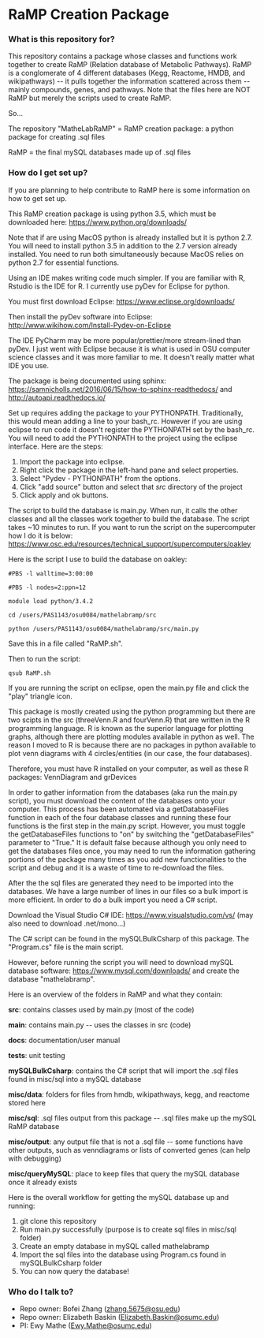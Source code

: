 # RaMP Creation Package #


### What is this repository for? ###

This repository contains a package whose classes and functions work together to create RaMP (Relation database of Metabolic Pathways). RaMP is a conglomerate of 4 different databases (Kegg, Reactome, HMDB, and wikipathways) -- it pulls together the information scattered across them -- mainly compounds, genes, and pathways. Note that the files here are NOT RaMP but merely the scripts used to create RaMP. 

So...

The repository "MatheLabRaMP" = RaMP creation package: a python package for creating .sql files 

RaMP = the final mySQL databases made up of .sql files 


### How do I get set up? ###

If you are planning to help contribute to RaMP here is some information on how to get set up.

This RaMP creation package is using python 3.5, which must be downloaded here: https://www.python.org/downloads/

Note that if are using MacOS python is already installed but it is python 2.7. You will need to install python 3.5 in addition to the 2.7 version already installed. You need to run both simultaneously because MacOS relies on python 2.7 for essential functions.

Using an IDE makes writing code much simpler. If you are familiar with R, Rstudio is the IDE for R. I currently use pyDev for Eclipse for python.  

You must first download Eclipse: https://www.eclipse.org/downloads/

Then install the pyDev software into Eclipse: http://www.wikihow.com/Install-Pydev-on-Eclipse

The IDE PyCharm may be more popular/prettier/more stream-lined than pyDev. I just went with Eclipse because it is what is used in OSU computer science classes and it was more familiar to me. It doesn't really matter what IDE you use. 

The package is being documented using sphinx: https://samnicholls.net/2016/06/15/how-to-sphinx-readthedocs/ and http://autoapi.readthedocs.io/

Set up requires adding the package to your PYTHONPATH. Traditionally, this would mean adding a line to your bash_rc. However if you are using eclipse to run code it doesn't register the PYTHONPATH set by the bash_rc. You will need to add the PYTHONPATH to the project using the eclipse interface. Here are the steps:

1. Import the package into eclipse.
2. Right click the package in the left-hand pane and select properties.
3. Select "Pydev - PYTHONPATH" from the options.
4. Click "add source" button and select that *src* directory of the project
5. Click apply and ok buttons.

The script to build the database is main.py. When run, it calls the other classes and all the classes work together to build the database. The script takes ~10 minutes to run. If you want to run the script on the supercomputer how I do it is below: https://www.osc.edu/resources/technical_support/supercomputers/oakley

Here is the script I use to build the database on oakley:

```#PBS -l walltime=3:00:00```

```#PBS -l nodes=2:ppn=12```

```module load python/3.4.2```

```cd /users/PAS1143/osu0084/mathelabramp/src```

```python /users/PAS1143/osu0084/mathelabramp/src/main.py```

Save this in a file called "RaMP.sh".

Then to run the script:

```qsub RaMP.sh```

If you are running the script on eclipse, open the main.py file and click the "play" triangle icon. 

This package is mostly created using the python programming but there are two scipts in the src (threeVenn.R and fourVenn.R) that are written in the R programming language. R is known as the superior language for plotting graphs, although there are plotting modules available in python as well. The reason I moved to R is because there are no packages in python available to plot venn diagrams with 4 circles/entities (in our case, the four databases). 

Therefore, you must have R installed on your computer, as well as these R packages: VennDiagram and grDevices

In order to gather information from the databases (aka run the main.py script), you must download the content of the databases onto your computer. This process has been automated via a getDatabaseFiles function in each of the four database classes and running these four functions is the first step in the main.py script. However, you must toggle the getDatabaseFiles functions to "on" by switching the "getDatabaseFiles" parameter to "True." It is default false because although you only need to get the databases files once, you may need to run the information gathering portions of the package many times as you add new functionalities to the script and debug and it is a waste of time to re-download the files. 

After the the sql files are generated they need to be imported into the databases. We have a large number of lines in our files so a bulk import is more efficient. In order to do a bulk import you need a C# script.

Download the Visual Studio C# IDE: https://www.visualstudio.com/vs/
(may also need to download .net/mono...)

The C# script can be found in the mySQLBulkCsharp of this package. The "Program.cs" file is the main script. 

However, before running the script you will need to download mySQL database software: https://www.mysql.com/downloads/ and create the database "mathelabramp". 

Here is an overview of the folders in RaMP and what they contain:

**src**: contains classes used by main.py (most of the code)

**main**: contains main.py -- uses the classes in src (code)

**docs**: documentation/user manual

**tests**: unit testing

**mySQLBulkCsharp**: contains the C# script that will import the .sql files found in misc/sql into a mySQL database

**misc/data**: folders for files from hmdb, wikipathways, kegg, and reactome stored here

**misc/sql**: .sql files output from this package -- .sql files make up the mySQL RaMP database

**misc/output**: any output file that is not a .sql file -- some functions have other outputs, such as venndiagrams
or lists of converted genes (can help with debugging)

**misc/queryMySQL**: place to keep files that query the mySQL database once it already exists 

Here is the overall workflow for getting the mySQL database up and running:

1. git clone this repository
2. Run main.py successfully (purpose is to create sql files in misc/sql folder)
3. Create an empty database in mySQL called mathelabramp 
4. Import the sql files into the database using Program.cs found in mySQLBulkCsharp folder
5. You can now query the database!



### Who do I talk to? ###
* Repo owner: Bofei Zhang (zhang.5675@osu.edu)
* Repo owner: Elizabeth Baskin (Elizabeth.Baskin@osumc.edu)
* PI: Ewy Mathe (Ewy.Mathe@osumc.edu)
